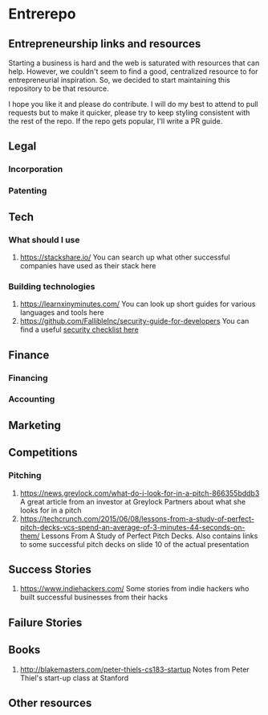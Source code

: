 #   Entrerepo
##  Entrepreneurship links and resources

Starting a business is hard and the web is saturated with resources that can help. However, we couldn't seem to find a good, centralized resource to for entrepreneurial inspiration. So, we decided to start maintaining this repository to be that resource.

I hope you like it and please do contribute. I will do my best to attend to pull requests but to make it quicker, please try to keep styling consistent with the rest of the repo. If the repo gets popular, I'll write a PR guide.

##  Legal

### Incorporation

### Patenting

##  Tech

### What should I use
1.  https://stackshare.io/
    You can search up what other successful companies have used as their stack here

### Building technologies
1.  https://learnxinyminutes.com/
    You can look up short guides for various languages and tools here
2.  https://github.com/FallibleInc/security-guide-for-developers
    You can find a useful [security checklist here](https://github.com/FallibleInc/security-guide-for-developers/blob/master/README.md)

##  Finance

### Financing

### Accounting

##  Marketing

##  Competitions

### Pitching
1.  https://news.greylock.com/what-do-i-look-for-in-a-pitch-866355bddb3
    A great article from an investor at Greylock Partners about what she looks for in a pitch
2.  https://techcrunch.com/2015/06/08/lessons-from-a-study-of-perfect-pitch-decks-vcs-spend-an-average-of-3-minutes-44-seconds-on-them/
    Lessons From A Study of Perfect Pitch Decks. Also contains links to some successful pitch decks on slide 10 of the actual presentation

##  Success Stories
1.  https://www.indiehackers.com/
    Some stories from indie hackers who built successful businesses from their hacks

##  Failure Stories

##  Books
1.  http://blakemasters.com/peter-thiels-cs183-startup Notes from Peter Thiel's start-up class at Stanford


##  Other resources
